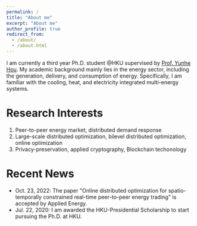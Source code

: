 ```yaml
---
permalink: /
title: "About me"
excerpt: "About me"
author_profile: true
redirect_from: 
  - /about/
  - /about.html
---
```


I am currently a third year Ph.D. student @HKU supervised by [Prof. Yunhe Hou](https://www.eee.hku.hk/people/yhhou/). My academic background mainly lies in the energy sector, including the generation, delivery, and consumption of energy. Specifically, I am familiar with the cooling, heat, and electricity integrated multi-energy systems.


Research Interests
======
1. Peer-to-peer energy market, distributed demand response
2. Large-scale distributed optimization, bilevel distributed optimization, online optimization
3. Privacy-preservation, applied cryptography, Blockchain techonology

Recent News
======
* Oct. 23, 2022: The paper "Online distributed optimization for spatio-temporally constrained real-time peer-to-peer energy trading" is accepted by Applied Energy. 
* Jul. 22, 2020: I am awarded the HKU-Presidential Scholarship to start pursuing the Ph.D. at HKU.
